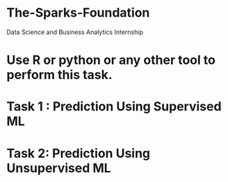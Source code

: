 # The-Sparks-Foundation
Data Science and Business Analytics Internship
# Use R or python or any other tool to perform this task.
# Task 1 : Prediction Using Supervised ML
# Task 2: Prediction Using Unsupervised ML
